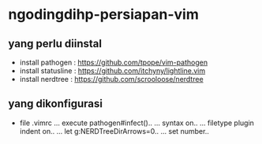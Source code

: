 # ngodingdihp-persiapan-vim

## yang perlu diinstal
* install pathogen : https://github.com/tpope/vim-pathogen
* install statusline : https://github.com/itchyny/lightline.vim
* install nerdtree : https://github.com/scrooloose/nerdtree

## yang dikonfigurasi
* file .vimrc
... execute pathogen#infect()..
... syntax on..
... filetype plugin indent on..
... let g:NERDTreeDirArrows=0..
... set number..
